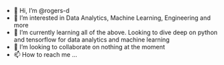 - 👋 Hi, I’m @rogers-d
- 👀 I’m interested in Data Analytics, Machine Learning, Engineering and more
- 🌱 I’m currently learning all of the above. Looking to dive deep on python and tensorflow for data analytics and machine learning
- 💞️ I’m looking to collaborate on nothing at the moment
- 📫 How to reach me ...

<!---
rogers-d/rogers-d is a ✨ special ✨ repository because its `README.md` (this file) appears on your GitHub profile.
You can click the Preview link to take a look at your changes.
--->
